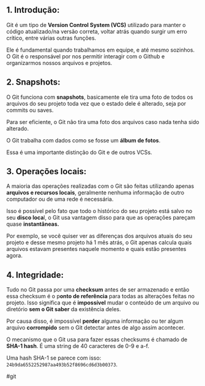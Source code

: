 ## 1. Introdução:

Git é um tipo de **Version Control System (VCS)** utilizado para manter o código atualizado/na versão correta, voltar atrás quando surgir um erro crítico, entre várias outras funções.

Ele é fundamental quando trabalhamos em equipe, e até mesmo sozinhos. O Git é o responsável por nos permitir interagir com o Github e organizarmos nossos arquivos e projetos.

## 2. Snapshots:

O Git funciona com **snapshots**, basicamente ele tira uma foto de todos os arquivos do seu projeto toda vez que o estado dele é alterado, seja por commits ou saves.

Para ser eficiente, o Git não tira uma foto dos arquivos caso nada tenha sido alterado.

O Git trabalha com dados como se fosse um **álbum de fotos**.

Essa é uma importante distinção do Git e de outros VCSs.

## 3. Operações locais:

A maioria das operações realizadas com o Git são feitas utilizando apenas **arquivos e recursos locais**, geralmente nenhuma informação de outro computador ou de uma rede é necessária.

Isso é possível pelo fato que todo o histórico do seu projeto está salvo no seu **disco loca**l, o Git usa vantagem disso para que as operações pareçam quase **instantâneas.**

Por exemplo, se você quiser ver as diferenças dos arquivos atuais do seu projeto e desse mesmo projeto há 1 mês atrás, o Git apenas calcula quais arquivos estavam presentes naquele momento e quais estão presentes agora.

## 4. Integridade:

Tudo no Git passa por uma **checksum** antes de ser armazenado e então essa checksum é o p**onto de referência** para todas as alterações feitas no projeto. Isso significa que é **impossível** mudar o conteúdo de um arquivo ou diretório **sem o Git saber** da existência deles.

Por causa disso, é impossível **perder** alguma informação ou ter algum arquivo **corrompido** sem o Git detectar antes de algo assim acontecer.

O mecanismo que o Git usa para fazer essas checksums é chamado de **SHA-1 hash**. É uma string de 40 caracteres de 0-9 e a-f.

Uma hash SHA-1 se parece com isso: `24b9da6552252987aa493b52f8696cd6d3b00373`.

#git